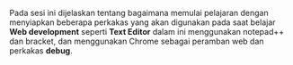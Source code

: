 Pada sesi ini dijelaskan tentang bagaimana memulai pelajaran dengan menyiapkan beberapa perkakas yang akan digunakan pada saat belajar **Web development** seperti **Text Editor** dalam ini menggunakan notepad++ dan bracket, dan menggunakan Chrome sebagai peramban web dan perkakas **debug**.
